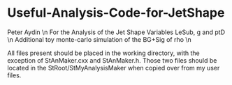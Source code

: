 # Useful-Analysis-Code-for-JetShape
Peter Aydin \n
For the Analysis of the Jet Shape Variables LeSub, g and ptD \n
Additional toy monte-carlo simulation of the BG+Sig of rho \n

All files present should be placed in the working directory, with the exception of StAnMaker.cxx and StAnMaker.h.
Those two files should be located in the StRoot/StMyAnalysisMaker when copied over from my user files.
